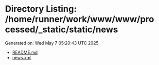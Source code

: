 # Directory Listing: /home/runner/work/www/www/processed/_static/static/news
Generated on: Wed May  7 05:20:43 UTC 2025

- [README.md](README.md)
- [news.xml](news.xml)
